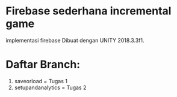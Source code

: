 # Firebase sederhana incremental game
 implementasi firebase Dibuat dengan UNITY 2018.3.3f1.
# Daftar Branch:
1. saveorload = Tugas 1
2. setupandanalytics = Tugas 2
